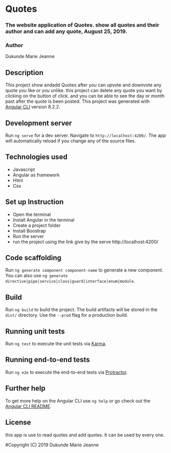 # Quotes
### The website application of Quotes. show all quotes and their author and can add any quote, August 25, 2019.
### Author
 Dukunde Marie Jeanne
## Description 
This project show andadd Quotes after you can upvote and downvote any quote you like or you unlike. this project can delete any quote you want by clicking on the button of click. and you can be able to see the day or month past  after the quote is been posted.
This project was generated with [Angular CLI](https://github.com/angular/angular-cli) version 8.2.2.


## Development server

Run `ng serve` for a dev server. Navigate to `http://localhost:4200/`. The app will automatically reload if you change any of the source files.

## Technologies used
* Javascript
* Angular as framework
* Html
* Css
## Set up Instruction
* Open the terminal
* Install Angular in the terminal
* Create a project folder
* Install Boostrap
* Run the server
* run the project using the link give by the serve http://localhost:4200/


## Code scaffolding

Run `ng generate component component-name` to generate a new component. You can also use `ng generate directive|pipe|service|class|guard|interface|enum|module`.

## Build

Run `ng build` to build the project. The build artifacts will be stored in the `dist/` directory. Use the `--prod` flag for a production build.

## Running unit tests

Run `ng test` to execute the unit tests via [Karma](https://karma-runner.github.io).

## Running end-to-end tests

Run `ng e2e` to execute the end-to-end tests via [Protractor](http://www.protractortest.org/).

## Further help

To get more help on the Angular CLI use `ng help` or go check out the [Angular CLI README](https://github.com/angular/angular-cli/blob/master/README.md).

## License
this app is use to read quotes and add quotes. It can be used by every one.

#Copyright (C) 2019 Dukunde Marie Jeanne
